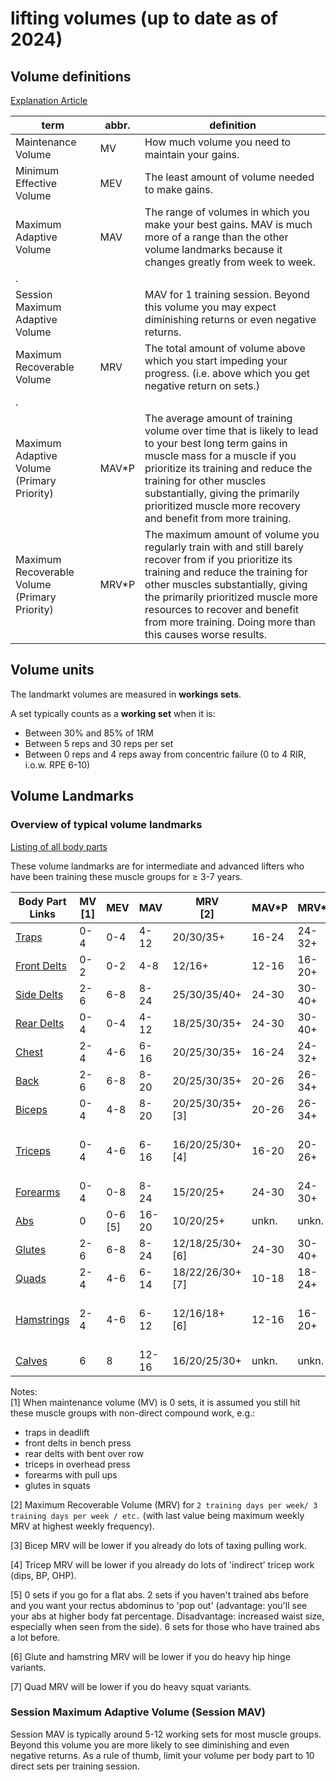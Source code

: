 # lifting volumes (up to date as of 2024)

## Volume definitions
[Explanation Article](https://rpstrength.com/blogs/articles/training-volume-landmarks-muscle-growth)

term                                          | abbr. | definition
 ---                                          | ---   | ---
Maintenance Volume                            | MV    | How much volume you need to maintain your gains.
Minimum Effective Volume                      | MEV   | The least amount of volume needed to make gains.
Maximum Adaptive Volume                       | MAV   | The range of volumes in which you make your best gains. MAV is much more of a range than the other volume landmarks because it changes greatly from week to week.
.                                             |       |
Session Maximum Adaptive Volume               |       | MAV for 1 training session. Beyond this volume you may expect diminishing returns or even negative returns.
Maximum Recoverable Volume                    | MRV   | The total amount of volume above which you start impeding your progress. (i.e. above which you get negative return on sets.)
.                                             |       |
Maximum Adaptive Volume (Primary Priority)    | MAV*P | The average amount of training volume over time that is likely to lead to your best long term gains in muscle mass for a muscle if you prioritize its training and reduce the training for other muscles substantially, giving the primarily prioritized muscle more recovery and benefit from more training.
Maximum Recoverable Volume (Primary Priority) | MRV*P | The maximum amount of volume you regularly train with and still barely recover from if you prioritize its training and reduce the training for other muscles substantially, giving the primarily prioritized muscle more resources to recover and benefit from more training. Doing more than this causes worse results.


## Volume units

The landmarkt volumes are measured in **workings sets**.

A set typically counts as a **working set** when it is:
* Between 30% and 85% of 1RM 
* Between 5 reps and 30 reps per set
* Between 0 reps and 4 reps away from concentric failure (0 to 4 RIR, i.o.w. RPE 6-10)


## Volume Landmarks

### Overview of typical volume landmarks 
[Listing of all body parts](https://rpstrength.com/blogs/articles/hypertrophy-training-guide-central-hub)

These volume landmarks are for intermediate and advanced lifters who have been training these muscle groups for ≥ 3-7 years.



Body Part Links                                                                            | MV<br>[1] | MEV        | MAV   | MRV<br>[2]          | MAV*P | MRV*P  | Freq/week | Suggested reps                         |
----------                                                                                 | ----      | ----       | ----  | ----                | ----  | ----   | ----      | ----                                   |
[Traps](https://renaissanceperiodization.com/trap-training-tips-hypertrophy/)              | 0-4       | 0-4        | 4-12  | 20/30/35+           | 16-24 | 24-32+ | 2-6       | 10-20                                  |
[Front Delts](https://rpstrength.com/blogs/articles/front-delt-training-tips-hypertrophy/) | 0-2       | 0-2        | 4-8   | 12/16+              | 12-16 | 16-20+ | 1-2       | 6-10                                   |
[Side Delts](https://rpstrength.com/blogs/articles/side-delt-size-training-tips)           | 2-6       | 6-8        | 8-24  | 25/30/35/40+        | 24-30 | 30-40+ | 2-6       | 10-12                                  |
[Rear Delts](https://rpstrength.com/blogs/articles/rear-delt-size-training-tips)           | 0-4       | 0-4        | 4-12  | 18/25/30/35+        | 24-30 | 30-40+ | 2-6       | 10-30                                  |
[Chest](https://renaissanceperiodization.com/chest-training-tips-hypertrophy/)             | 2-4       | 4-6        | 6-16  | 20/25/30/35+        | 16-24 | 24-32+ | 1.5-3     | 8-12                                   |
[Back](https://renaissanceperiodization.com/back-training-tips-hypertrophy/)               | 2-6       | 6-8        | 8-20  | 20/25/30/35+        | 20-26 | 26-34+ | 2-4       | 6-20                                   |
[Biceps](https://rpstrength.com/blogs/articles/bicep-training-tips-hypertrophy)            | 0-4       | 4-8        | 8-20  | 20/25/30/35+<br>[3] | 20-26 | 26-34+ | 2-6       | 8-15                                   |
[Triceps](https://rpstrength.com/blogs/articles/triceps-hypertrophy-training-tips/)        | 0-4       | 4-6        | 6-16  | 16/20/25/30+<br>[4] | 16-20 | 20-26+ | 2-4       | 6-15 (presses),<br> 10-20 (extensions) |
[Forearms](https://rpstrength.com/blogs/articles/forearm-growth-training-tips)             | 0-4       | 0-8        | 8-24  | 15/20/25+           | 24-30 | 24-30+ | 2-5       | 5-30                                   |
[Abs](https://renaissanceperiodization.com/ab-training/)                                   | 0         | 0-6<br>[5] | 16-20 | 10/20/25+           | unkn. | unkn.  | 3-5       | 8-20                                   |
[Glutes](https://renaissanceperiodization.com/glute-training-tips-hypertrophy/)            | 2-6       | 6-8        | 8-24  | 12/18/25/30+<br>[6] | 24-30 | 30-40+ | 2-3       | 8-12                                   |
[Quads](https://rpstrength.com/blogs/articles/quad-size-training-tips)                     | 2-4       | 4-6        | 6-14  | 18/22/26/30+<br>[7] | 10-18 | 18-24+ | 1.5-3     | 8-15                                   |
[Hamstrings](https://rpstrength.com/blogs/articles/hamstring-hypertrophy-training-tips)    | 2-4       | 4-6        | 6-12  | 12/16/18+<br>[6]    | 12-16 | 16-20+ | 2-3       | 5-10 (hinge),<br> 10-20 (leg curls)    |
[Calves](https://rpstrength.com/blogs/articles/calves-hypertrophy-training-tips)           | 6         | 8          | 12-16 | 16/20/25/30+        | unkn. | unkn.  | 2-4       | 10-30                                  |


Notes:                    
[1] When maintenance volume (MV) is 0 sets, it is assumed you still hit these muscle groups with non-direct compound work, e.g.:
* traps in deadlift
* front delts in bench press
* rear delts with bent over row
* triceps in overhead press
* forearms with pull ups
* glutes in squats
               
[2] Maximum Recoverable Volume (MRV) for `2 training days per week/ 3 training days per week / etc.` (with last value being maximum weekly MRV at highest weekly frequency).                   

[3] Bicep MRV will be lower if you already do lots of taxing pulling work.                       

[4] Tricep MRV will be lower if you already do lots of 'indirect' tricep work (dips, BP, OHP).        

[5] 0 sets if you go for a flat abs. 2 sets if you haven't trained abs before and you want your rectus abdominus to 'pop out' (advantage: you'll see your abs at higher body fat percentage. Disadvantage: increased waist size, especially when seen from the side). 6 sets for those who have trained abs a lot before.                    

[6] Glute and hamstring MRV will be lower if you do heavy hip hinge variants.                             

[7] Quad MRV will be lower if you do heavy squat variants.                        


### Session Maximum Adaptive Volume (Session MAV)
Session MAV is typically around 5-12 working sets for most muscle groups. Beyond this volume you are more likely to see diminishing and even negative returns. As a rule of thumb, limit your volume per body part to 10 direct sets per training session.  



